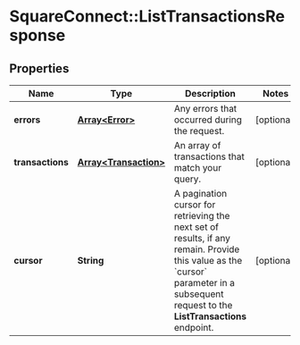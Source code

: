 # SquareConnect::ListTransactionsResponse

## Properties
Name | Type | Description | Notes
------------ | ------------- | ------------- | -------------
**errors** | [**Array&lt;Error&gt;**](Error.md) | Any errors that occurred during the request. | [optional] 
**transactions** | [**Array&lt;Transaction&gt;**](Transaction.md) | An array of transactions that match your query. | [optional] 
**cursor** | **String** | A pagination cursor for retrieving the next set of results, if any remain.  Provide this value as the &#x60;cursor&#x60; parameter in a subsequent request to the **ListTransactions** endpoint. | [optional] 


